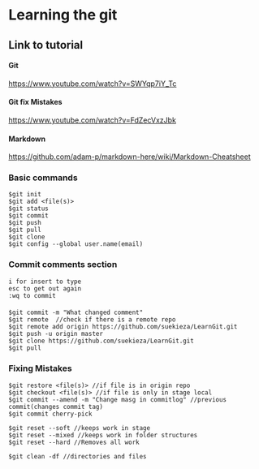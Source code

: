 # Learning the git

## Link to tutorial
#### Git
https://www.youtube.com/watch?v=SWYqp7iY_Tc
#### Git fix Mistakes
https://www.youtube.com/watch?v=FdZecVxzJbk
#### Markdown
https://github.com/adam-p/markdown-here/wiki/Markdown-Cheatsheet

### Basic commands
```
$git init
$git add <file(s)>
$git status
$git commit
$git push
$git pull
$git clone
$git config --global user.name(email)
```

### Commit comments section
```
i for insert to type
esc to get out again
:wq to commit
```
####
```
$git commit -m "What changed comment"
$git remote  //check if there is a remote repo
$git remote add origin https://github.com/suekieza/LearnGit.git
$git push -u origin master
$git clone https://github.com/suekieza/LearnGit.git
$git pull
```
### Fixing Mistakes

```
$git restore <file(s)> //if file is in origin repo
$git checkout <file(s)> //if file is only in stage local
$git commit --amend -m "Change masg in commitlog" //previous commit(changes commit tag)
$git commit cherry-pick

$git reset --soft //keeps work in stage
$git reset --mixed //keeps work in folder structures
$git reset --hard //Removes all work

$git clean -df //directories and files
```